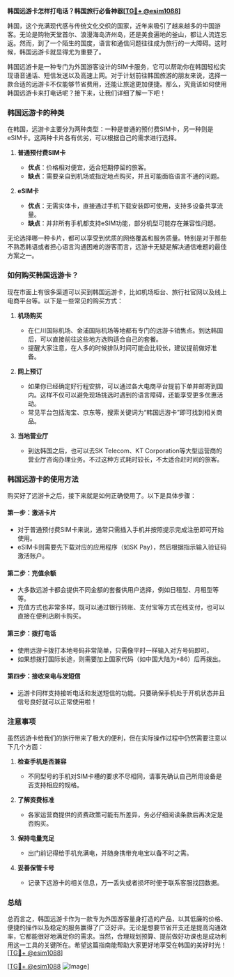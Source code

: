 **韩国远游卡怎样打电话？韩国旅行必备神器[[TG💪+ @esim1088](https://t.me/s/esim1088)]**

韩国，这个充满现代感与传统文化交织的国家，近年来吸引了越来越多的中国游客。无论是购物天堂首尔、浪漫海岛济州岛，还是美食遍地的釜山，都让人流连忘返。然而，到了一个陌生的国度，语言和通信问题往往成为旅行的一大障碍。这时候，韩国远游卡就显得尤为重要了。

韩国远游卡是一种专门为外国游客设计的SIM卡服务，它可以帮助你在韩国轻松实现语音通话、短信发送以及高速上网。对于计划前往韩国旅游的朋友来说，选择一款合适的远游卡不仅能够节省费用，还能让旅途更加便捷。那么，究竟该如何使用韩国远游卡来打电话呢？接下来，让我们详细了解一下吧！

### 韩国远游卡的种类

在韩国，远游卡主要分为两种类型：一种是普通的预付费SIM卡，另一种则是eSIM卡。这两种卡片各有优劣，可以根据自己的需求进行选择。

1. **普通预付费SIM卡**
   - **优点**：价格相对便宜，适合短期停留的旅客。
   - **缺点**：需要亲自到机场或指定地点购买，并且可能面临语言不通的问题。
   
2. **eSIM卡**
   - **优点**：无需实体卡，直接通过手机下载安装即可使用，支持多设备共享流量。
   - **缺点**：并非所有手机都支持eSIM功能，部分机型可能存在兼容性问题。

无论选择哪一种卡片，都可以享受到优质的网络覆盖和服务质量。特别是对于那些不熟悉韩语或者担心语言沟通困难的游客而言，远游卡无疑是解决通信难题的最佳方案之一。

### 如何购买韩国远游卡？

现在市面上有很多渠道可以买到韩国远游卡，比如机场柜台、旅行社官网以及线上电商平台等。以下是一些常见的购买方式：

1. **机场购买**
   - 在仁川国际机场、金浦国际机场等地都有专门的远游卡销售点。到达韩国后，可以直接前往这些地方选购适合自己的套餐。
   - 提醒大家注意，在人多的时候排队时间可能会比较长，建议提前做好准备。

2. **网上预订**
   - 如果你已经确定好行程安排，可以通过各大电商平台提前下单并邮寄到国内。这样不仅可以避免现场挑选时遇到的语言障碍，还能享受更多优惠活动。
   - 常见平台包括淘宝、京东等，搜索关键词为“韩国远游卡”即可找到相关商品。

3. **当地营业厅**
   - 到达韩国之后，也可以去SK Telecom、KT Corporation等大型运营商的营业厅咨询办理业务。不过这种方式耗时较长，不太适合赶时间的旅客。

### 韩国远游卡的使用方法

购买好了远游卡之后，接下来就是如何正确使用了。以下是具体步骤：

#### 第一步：激活卡片
- 对于普通预付费SIM卡来说，通常只需插入手机并按照提示完成注册即可开始使用。
- eSIM卡则需要先下载对应的应用程序（如SK Pay），然后根据指示输入验证码激活账户。

#### 第二步：充值余额
- 大多数远游卡都会提供不同金额的套餐供用户选择，例如日租型、月租型等等。
- 充值方式也非常多样，既可以通过银行转账、支付宝等方式在线支付，也可以直接在便利店刷卡购买。

#### 第三步：拨打电话
- 使用远游卡拨打本地号码非常简单，只需像平时一样输入对方号码即可。
- 如果想拨打国际长途，则需要加上国家代码（如中国大陆为+86）后再拨出。

#### 第四步：接收来电与发短信
- 远游卡同样支持接听电话和发送短信的功能。只要确保手机处于开机状态并且信号良好就可以正常使用啦！

### 注意事项

虽然远游卡给我们的旅行带来了极大的便利，但在实际操作过程中仍然需要注意以下几个方面：

1. **检查手机是否兼容**
   - 不同型号的手机对SIM卡槽的要求不尽相同，请事先确认自己所用设备是否支持相应的规格。
   
2. **了解资费标准**
   - 各家运营商提供的资费政策可能有所差异，务必仔细阅读条款后再决定是否购买。

3. **保持电量充足**
   - 出门前记得给手机充满电，并随身携带充电宝以备不时之需。

4. **妥善保管卡号**
   - 记录下远游卡的相关信息，万一丢失或者损坏时便于联系客服找回数据。

### 总结

总而言之，韩国远游卡作为一款专为外国游客量身打造的产品，以其低廉的价格、便捷的操作以及稳定的服务赢得了广泛好评。无论是想要节省开支还是提高沟通效率，它都能很好地满足你的需求。当然，合理规划预算、提前做好功课也是成功利用这一工具的关键所在。希望这篇指南能帮助大家更好地享受在韩国的美好时光！[[TG💪+ @esim1088](https://t.me/s/esim1088)]

[[TG💪+ @esim1088](https://t.me/s/esim1088) ![Image](https://i.postimg.cc/4NQfJmqS/Snipaste-2025-05-13-00-14-12.png)]